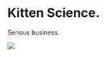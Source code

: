 Kitten Science.
===============

Serious business.

![](https://raw.githubusercontent.com/davidhunterwalsh/kittenscience/blob/master/readme_files/figure-markdown_strict/weights_plot-1.png)
